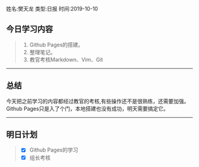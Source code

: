 姓名:樊天龙
类型:日报
时间:2019-10-10

## 今日学习内容 ##
> 1. Github Pages的搭建。
> 2. 整理笔记。
> 3. 教官考核Markdown、Vim、Git
* * *
## 总结 ##
今天把之前学习的内容都经过教官的考核,有些操作还不是很熟练，还需要加强。Github Pages只是入了个门，本地搭建也没有成功，明天需要搞定它。
* * *
## 明日计划 ##
> - [x] Github Pages的学习
> - [x] 组长考核